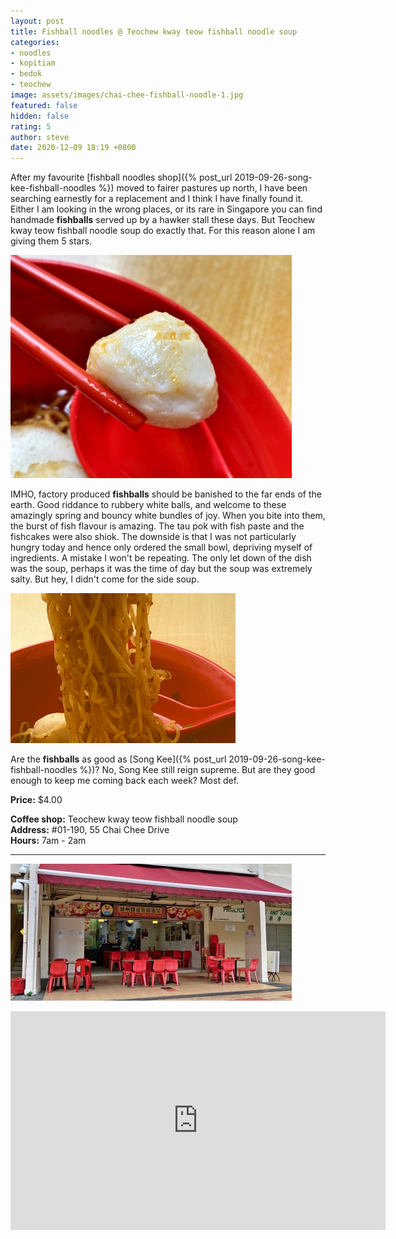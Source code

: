 ```yaml
---
layout: post
title: Fishball noodles @ Teochew kway teow fishball noodle soup
categories:
- noodles
- kopitiam
- bedok
- teochew
image: assets/images/chai-chee-fishball-noodle-1.jpg
featured: false
hidden: false
rating: 5
author: steve
date: 2020-12-09 18:19 +0800
---
```

After my favourite [fishball noodles shop]({% post_url 2019-09-26-song-kee-fishball-noodles %}) moved to fairer pastures up north, I have been searching earnestly for a replacement and I think I have finally found it. Either I am looking in the wrong places, or its rare in Singapore you can find handmade **fishballs** served up by a hawker stall these days. But Teochew kway teow fishball noodle soup do exactly that. For this reason alone I am giving them 5 stars.

![Handmade fishball](/assets/images/chai-chee-fishball-noodle-2.jpg "Handmade fishball")

IMHO, factory produced **fishballs** should be banished to the far ends of the earth. Good riddance to rubbery white balls, and welcome to these amazingly spring and bouncy white bundles of joy. When you bite into them, the burst of fish flavour is amazing. The tau pok with fish paste and the fishcakes were also shiok. The downside is that I was not particularly hungry today and hence only ordered the small bowl, depriving myself of ingredients. A mistake I won't be repeating. The only let down of the dish was the soup, perhaps it was the time of day but the soup was extremely salty. But hey, I didn't come for the side soup.

![Mee kia noodles](/assets/images/chai-chee-fishball-noodle.gif "Mee kia noodles")

Are the **fishballs** as good as [Song Kee]({% post_url 2019-09-26-song-kee-fishball-noodles %})? No, Song Kee still reign supreme. But are they good enough to keep me coming back each week? Most def.

**Price:** $4.00  

**Coffee shop:** Teochew kway teow fishball noodle soup  
**Address:** #01-190, 55 Chai Chee Drive  
**Hours:** 7am - 2am  

***  

![Teochew kway teow fishball noodle soup](/assets/images/chai-chee-fishball-noodle-3.jpg "Teochew kway teow fishball noodle soup")

<iframe src="https://www.google.com/maps/embed?pb=!1m18!1m12!1m3!1d1994.3750501674604!2d103.91903678338934!3d1.3258705200969336!2m3!1f0!2f0!3f0!3m2!1i1024!2i768!4f13.1!3m3!1m2!1s0x0%3A0x91a98cda5276e0f0!2sShen%20ji%20Teochew%20Keow%20Teow%20Fishball%20Noodle%20Soup!5e0!3m2!1sen!2ssg!4v1607508230950!5m2!1sen!2ssg" width="600" height="350" frameborder="0" style="border:0;" allowfullscreen="" aria-hidden="false" tabindex="0"></iframe>